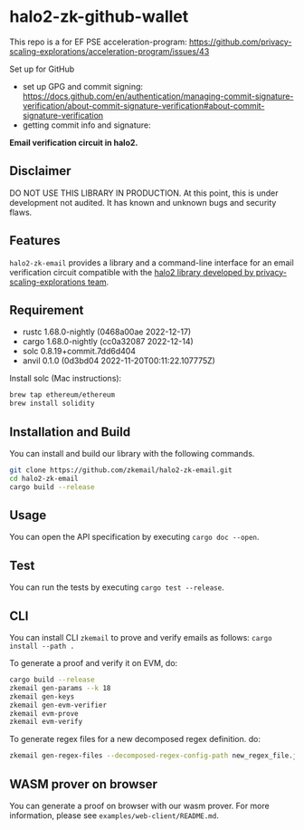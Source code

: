 # halo2-zk-github-wallet

This repo is a for EF PSE acceleration-program: https://github.com/privacy-scaling-explorations/acceleration-program/issues/43

Set up for GitHub
- set up GPG and commit signing: https://docs.github.com/en/authentication/managing-commit-signature-verification/about-commit-signature-verification#about-commit-signature-verification
- getting commit info and signature: 

**Email verification circuit in halo2.**

## Disclaimer
DO NOT USE THIS LIBRARY IN PRODUCTION. At this point, this is under development not audited. It has known and unknown bugs and security flaws.

## Features
`halo2-zk-email` provides a library and a command-line interface for an email verification circuit compatible with the [halo2 library developed by privacy-scaling-explorations team](https://github.com/privacy-scaling-explorations/halo2).

## Requirement
- rustc 1.68.0-nightly (0468a00ae 2022-12-17)
- cargo 1.68.0-nightly (cc0a32087 2022-12-14)
- solc 0.8.19+commit.7dd6d404
- anvil 0.1.0 (0d3bd04 2022-11-20T00:11:22.107775Z)

<!-- Note that we previously recommended rustc 1.68.0-nightly (0468a00ae 2022-12-17) and cargo 1.68.0-nightly (cc0a32087 2022-12-14), but those had package errors with the latest version. -->

Install solc (Mac instructions):
```bash
brew tap ethereum/ethereum
brew install solidity
```

## Installation and Build
You can install and build our library with the following commands.
```bash
git clone https://github.com/zkemail/halo2-zk-email.git
cd halo2-zk-email
cargo build --release
```

## Usage
You can open the API specification by executing `cargo doc --open`.

## Test
You can run the tests by executing `cargo test --release`.

## CLI
You can install CLI `zkemail` to prove and verify emails as follows:
`cargo install --path .`

To generate a proof and verify it on EVM, do:
```bash
cargo build --release
zkemail gen-params --k 18
zkemail gen-keys
zkemail gen-evm-verifier
zkemail evm-prove
zkemail evm-verify
```

To generate regex files for a new decomposed regex definition. do:
```bash
zkemail gen-regex-files --decomposed-regex-config-path new_regex_file.json --regex-files-prefix new_regex
```

## WASM prover on browser
You can generate a proof on browser with our wasm prover.
For more information, please see `examples/web-client/README.md`.
